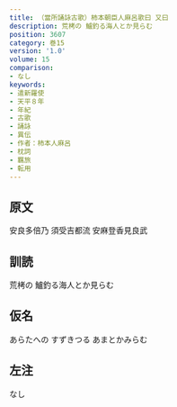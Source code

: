 ```yaml
---
title: （當所誦詠古歌）柿本朝臣人麻呂歌曰 又曰
description: 荒栲の 鱸釣る海人とか見らむ
position: 3607
category: 巻15
version: '1.0'
volume: 15
comparison:
- なし
keywords:
- 遣新羅使
- 天平８年
- 年紀
- 古歌
- 誦詠
- 異伝
- 作者：柿本人麻呂
- 枕詞
- 羈旅
- 転用
---
```


## 原文

安良多倍乃 須受吉都流 安麻登香見良武

## 訓読

荒栲の 鱸釣る海人とか見らむ

## 仮名

あらたへの すずきつる あまとかみらむ

## 左注

なし
